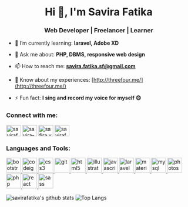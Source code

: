 <h1 align="center">Hi 👋, I'm Savira Fatika</h1>
<h3 align="center">Web Developer | Freelancer | Learner</h3>

- 🌱 I’m currently learning: **laravel, Adobe XD**

- 💬 Ask me about: **PHP, DBMS, responsive web design**

- 📫 How to reach me: **savira.fatika.sf@gmail.com**

- 📄 Know about my experiences: [http://threefour.me/](http://threefour.me/)

- ⚡ Fun fact: **I sing and record my voice for myself &#128522;**

<h3 align="left">Connect with me:</h3>
<p align="left">
<a href="https://codepen.io/savirafatika" target="blank"><img align="center" src="https://cdn.jsdelivr.net/npm/simple-icons@3.0.1/icons/codepen.svg" alt="savirafatika" height="30" width="40" /></a>
<a href="https://linkedin.com/in/savira-fatika" target="blank"><img align="center" src="https://cdn.jsdelivr.net/npm/simple-icons@3.0.1/icons/linkedin.svg" alt="savira-fatika" height="30" width="40" /></a>
<a href="https://fb.com/safira.vatika" target="blank"><img align="center" src="https://cdn.jsdelivr.net/npm/simple-icons@3.0.1/icons/facebook.svg" alt="safira.vatika" height="30" width="40" /></a>
<a href="https://instagram.com/savirafatika" target="blank"><img align="center" src="https://cdn.jsdelivr.net/npm/simple-icons@3.0.1/icons/instagram.svg" alt="savirafatika" height="30" width="40" /></a>
</p>

<h3 align="left">Languages and Tools:</h3>
<p align="left"> 
  
  <a href="https://getbootstrap.com" target="_blank"> <img src="https://avatars1.githubusercontent.com/u/2918581?s=200&v=4" alt="bootstrap" width="40" height="40"/> </a> 
  <a href="https://codeigniter.com" target="_blank"> <img src="https://cdn.iconscout.com/icon/free/png-512/codeigniter-4-1175201.png" alt="codeigniter" width="40" height="40"/> </a> 
  <a href="https://www.w3schools.com/css/" target="_blank"> <img src="https://upload.wikimedia.org/wikipedia/commons/thumb/d/d5/CSS3_logo_and_wordmark.svg/1200px-CSS3_logo_and_wordmark.svg.png" alt="css3" width="auto" height="40"/> </a> 
  <a href="https://git-scm.com/" target="_blank"> <img src="https://assets.stickpng.com/images/5847f981cef1014c0b5e48be.png" alt="git" width="auto" height="40"/> </a> 
  <a href="https://www.w3.org/html/" target="_blank"> <img src="https://devicons.github.io/devicon/devicon.git/icons/html5/html5-original-wordmark.svg" alt="html5" width="40" height="40"/> </a> 
  <a href="https://www.adobe.com/in/products/illustrator.html" target="_blank"> <img src="https://www.vectorlogo.zone/logos/adobe_illustrator/adobe_illustrator-icon.svg" alt="illustrator" width="40" height="40"/> </a> 
  <a href="https://developer.mozilla.org/en-US/docs/Web/JavaScript" target="_blank"> <img src="https://devicons.github.io/devicon/devicon.git/icons/javascript/javascript-original.svg" alt="javascript" width="40" height="40"/> </a> 
  <a href="https://laravel.com/" target="_blank"> <img src="https://devicons.github.io/devicon/devicon.git/icons/laravel/laravel-plain-wordmark.svg" alt="laravel" width="40" height="40"/> </a> 
  <a href="https://materializecss.com/" target="_blank"> <img src="https://raw.githubusercontent.com/prplx/svg-logos/5585531d45d294869c4eaab4d7cf2e9c167710a9/svg/materialize.svg" alt="materialize" width="40" height="40"/> </a> 
  <a href="https://www.mysql.com/" target="_blank"> <img src="https://devicons.github.io/devicon/devicon.git/icons/mysql/mysql-original-wordmark.svg" alt="mysql" width="40" height="40"/> </a> 
  <a href="https://www.photoshop.com/en" target="_blank"> <img src="https://devicons.github.io/devicon/devicon.git/icons/photoshop/photoshop-plain.svg" alt="photoshop" width="40" height="40"/> </a> 
  <a href="https://www.php.net" target="_blank"> <img src="https://devicons.github.io/devicon/devicon.git/icons/php/php-original.svg" alt="php" width="40" height="40"/> </a> 
  <a href="https://reactjs.org/" target="_blank"> <img src="https://devicons.github.io/devicon/devicon.git/icons/react/react-original-wordmark.svg" alt="react" width="40" height="40"/> </a> 
  <a href="https://sass-lang.com" target="_blank"> <img src="https://devicons.github.io/devicon/devicon.git/icons/sass/sass-original.svg" alt="sass" width="40" height="40"/> </a> 
</p>

![savirafatika's github stats](https://github-readme-stats.vercel.app/api?username=savirafatika&hide=prs&show_icons=true&hide_border=true&title_color=000)
![Top Langs](https://github-readme-stats.vercel.app/api/top-langs/?username=savirafatika&layout=compact&hide_border=true)
